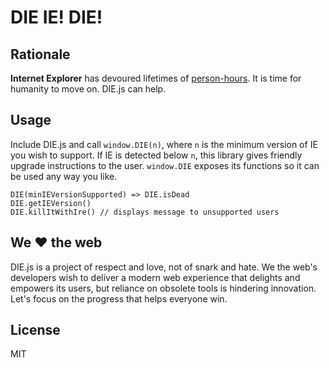 # DIE IE! DIE!

## Rationale
**Internet Explorer** has devoured lifetimes of [person-hours](https://en.wikipedia.org/wiki/Man-hour).
It is time for humanity to move on. DIE.js can help.

## Usage
Include DIE.js and call `window.DIE(n)`, where `n` is the minimum version of IE you wish to support.
If IE is detected below `n`, this library gives friendly upgrade instructions to the user.
`window.DIE` exposes its functions so it can be used any way you like.

    DIE(minIEVersionSupported) => DIE.isDead
    DIE.getIEVersion()
    DIE.killItWithIre() // displays message to unsupported users

## We :heart: the web
DIE.js is a project of respect and love, not of snark and hate.
We the web's developers wish to deliver a modern web experience that delights 
and empowers its users, but reliance on obsolete tools is hindering innovation.
Let's focus on the progress that helps everyone win.

## License
MIT